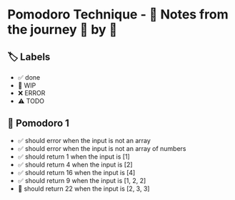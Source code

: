 # Pomodoro Technique - 📝 Notes from the journey 🍅 by 🍅


## 🏷️ Labels

- ✅ done
- 🚧 WIP
- ❌ ERROR
- ⚠ TODO

## 🍅 Pomodoro 1

- ✅ should error when the input is not an array
- ✅ should error when the input is not an array of numbers
- ✅ should return 1 when the input is [1]
- ✅ should return 4 when the input is [2]
- ✅ should return 16 when the input is [4]
- ✅ should return 9 when the input is [1, 2, 2]
- 🚧 should return 22 when the input is [2, 3, 3]
